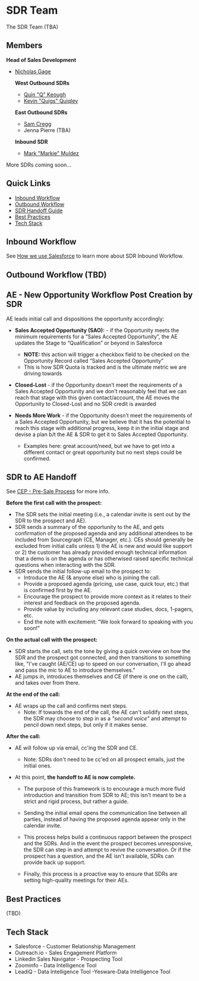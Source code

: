 # SDR Team

The SDR Team (TBA)

## Members

**Head of Sales Development**
- [Nicholas Gage](../company/team/index.md#nicholas-gage-he-him)

  **West Outbound SDRs**
    - [Quin "Q" Keough](../company/team/index.md#quin-keough)  
    - [Kevin "Quigs" Quiqley](../company/team/index.md#kevin-quigley-he-him)

  **East Outbound SDRs**
    - [Sam Cregg](../company/team/index.md#sam-cregg)
    - Jenna Pierre (TBA)

  **Inbound SDR**
    - [Mark "Markie" Muldez](../company/team/index.md#mark-muldez-he-him)

More SDRs coming soon...

## Quick Links

- [Inbound Workflow](#inbound-workflow)
- [Outbound Workflow](#outbound-workflow-TBD)
- [SDR Handoff Guide](#sdr-to-ae-handoff)
- [Best Practices](#best-practices)
- [Tech Stack](#tech-stack)

## Inbound Workflow

See [How we use Salesforce](../../handbook/sales/salesforce/index.md#how-we-use-salesforce) to learn more about SDR Inbound Workflow.

## Outbound Workflow (TBD)

## AE - New Opportunity Workflow Post Creation by SDR

AE leads initial call and dispositions the opportunity accordingly:

- **Sales Accepted Opportunity (SAO):** - if the Opportunity meets the minimum requirements for a “Sales Accepted Opportunity”, the AE updates the Stage to “Qualification” or beyond in Salesforce

  - **NOTE:** this action will trigger a checkbox field to be checked on the Opportunity Record called “Sales Accepted Opportunity”
  - This is how SDR Quota is tracked and is the ultimate metric we are driving towards

- **Closed-Lost** - if the Opportunity doesn’t meet the requirements of a Sales Accepted Opportunity and we don’t reasonably feel that we can reach that stage with this given contact/account, the AE moves the Opportunity to Closed-Lost and no SDR credit is awarded

- **Needs More Work** - if the Opportunity doesn’t meet the requirements of a Sales Accepted Opportunity, but we believe that it has the potential to reach this stage with additional progress, keep it in the initial stage and devise a plan b/t the AE & SDR to get it to Sales Accepted Opportunity.

  - Examples here: great account/need, but we have to get into a different contact or great opportunity but no next steps could be confirmed.


## SDR to AE Handoff

See [CEP - Pre-Sale Process](https://docs.google.com/spreadsheets/d/1z4LPeKmqCiIi92EchKBZMR8kVIGeTnOwhukYZCX2A0M/edit#gid=0) for more info.

**Before the first call with the prospect:**

- The SDR sets the initial meeting (i.e., a calendar invite is sent out by the SDR to the prospect and AE).
- SDR sends a summary of the opportunity to the AE, and gets confirmation of the proposed agenda and any additional attendees to be included from Sourcegraph (CE, Manager, etc.). CEs should generally be excluded from initial calls unless 1) the AE is new and would like support or 2) the customer has already provided enough technical information that a demo is on the agenda or has otherwised raised specific technical questions when interacting with the SDR.
- SDR sends the initial follow-up email to the prospect to:
  - Introduce the AE (& anyone else) who is joining the call.
  - Provide a proposed agenda (pricing, use case, quick tour, etc.) that is confirmed first by the AE.
  - Encourage the prospect to provide more context as it relates to their interest and feedback on the proposed agenda.
  - Provide value by including any relevant case studies, docs, 1-pagers, etc.
  - End the note with excitement: "We look forward to speaking with you soon!"

**On the actual call with the prospect:**

- SDR starts the call, sets the tone by giving a quick overview on how the SDR and the prospect got connected, and then transitions to something like, "I've caught (AE/CE) up to speed on our conversation, I'll go ahead and pass the mic to AE to introduce themselves."
- AE jumps in, introduces themselves and CE (if there is one on the call), and takes over from there.

**At the end of the call:**

- AE wraps up the call and confirms next steps.
  - Note: If towards the end of the call, the AE can't solidify next steps, the SDR may choose to step in as a *"second voice"* and attempt to pencil down next steps, but only if it makes sense.

**After the call:**

- AE will follow up via email, cc'ing the SDR and CE.
  - Note: SDRs don't need to be cc'ed on all prospect emails, just the initial ones.
- At this point, **the handoff to AE is now complete.**

    - The purpose of this framework is to encourage a much more fluid introduction and transition from SDR to AE; this isn't meant to be a strict and rigid process, but rather a guide.

    - Sending the initial email opens the communication line between all parties, instead of having the proposed agenda appear only in the calendar invite.

    - This process helps build a continuous rapport between the prospect and the SDRs. And in the event the prospect becomes unresponsive, the SDR can step in and attempt to revive the conversation. Or if the prospect has a question, and the AE isn't available, SDRs can provide back up support.

    - Finally, this process is a proactive way to ensure that SDRs are setting high-quality meetings for their AEs.

## Best Practices
(TBD)

## Tech Stack

- Salesforce - Customer Relationship Management
- Outreach.io - Sales Engagement Platform
- Linkedin Sales Navigator - Prospecting Tool
- Zoominfo - Data Intelligence Tool
- LeadiQ - Data Intelligence Tool
-Yesware-Data Intelligence Tool
